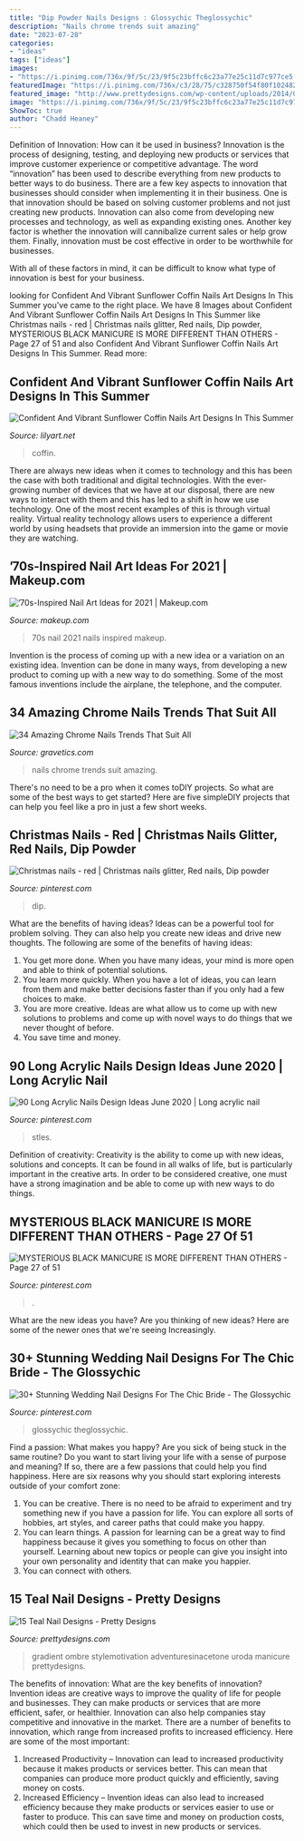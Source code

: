 ```yaml
---
title: "Dip Powder Nails Designs : Glossychic Theglossychic"
description: "Nails chrome trends suit amazing"
date: "2023-07-28"
categories:
- "ideas"
tags: ["ideas"]
images:
- "https://i.pinimg.com/736x/9f/5c/23/9f5c23bffc6c23a77e25c11d7c977ce5.jpg"
featuredImage: "https://i.pinimg.com/736x/c3/28/75/c328750f54f80f1024821112f4a0461a.jpg"
featured_image: "http://www.prettydesigns.com/wp-content/uploads/2014/06/Gradient-Nails.jpg"
image: "https://i.pinimg.com/736x/9f/5c/23/9f5c23bffc6c23a77e25c11d7c977ce5.jpg"
ShowToc: true
author: "Chadd Heaney"
---
```



Definition of Innovation: How can it be used in business?
Innovation is the process of designing, testing, and deploying new products or services that improve customer experience or competitive advantage. The word “innovation” has been used to describe everything from new products to better ways to do business.
There are a few key aspects to innovation that businesses should consider when implementing it in their business. One is that innovation should be based on solving customer problems and not just creating new products. Innovation can also come from developing new processes and technology, as well as expanding existing ones. Another key factor is whether the innovation will cannibalize current sales or help grow them. Finally, innovation must be cost effective in order to be worthwhile for businesses.

With all of these factors in mind, it can be difficult to know what type of innovation is best for your business.

	

		
looking for Confident And Vibrant Sunflower Coffin Nails Art Designs In This Summer you've came to the right place. We have 8 Images about Confident And Vibrant Sunflower Coffin Nails Art Designs In This Summer like Christmas nails - red | Christmas nails glitter, Red nails, Dip powder, MYSTERIOUS BLACK MANICURE IS MORE DIFFERENT THAN OTHERS - Page 27 of 51 and also Confident And Vibrant Sunflower Coffin Nails Art Designs In This Summer. Read more:
		
    
## Confident And Vibrant Sunflower Coffin Nails Art Designs In This Summer

<img loading=lazy src="https://lilyart.net/wp-content/uploads/2020/05/4-6.jpg" onerror="this.onerror=null;this.src='https://tse1.mm.bing.net/th?id=OIP.48ZteerSzZALPSR17LUy1AHaJ_&amp;pid=15.1';" alt="Confident And Vibrant Sunflower Coffin Nails Art Designs In This Summer">

_Source: lilyart.net_

>coffin. 

	

There are always new ideas when it comes to technology and this has been the case with both traditional and digital technologies. With the ever-growing number of devices that we have at our disposal, there are new ways to interact with them and this has led to a shift in how we use technology. One of the most recent examples of this is through virtual reality. Virtual reality technology allows users to experience a different world by using headsets that provide an immersion into the game or movie they are watching.

    
## ’70s-Inspired Nail Art Ideas For 2021 | Makeup.com

<img loading=lazy src="https://www.makeup.com/-/media/project/loreal/brand-sites/mdc/americas/us/articles/2021/february/23-70s-nail-art/70s-inspired-nail-art-hero-mudc-022321.jpg" onerror="this.onerror=null;this.src='https://tse1.mm.bing.net/th?id=OIP.5NTGsyYyZEeD2o8K0XLgowHaFj&amp;pid=15.1';" alt="’70s-Inspired Nail Art Ideas for 2021 | Makeup.com">

_Source: makeup.com_

>70s nail 2021 nails inspired makeup. 

	

Invention is the process of coming up with a new idea or a variation on an existing idea. Invention can be done in many ways, from developing a new product to coming up with a new way to do something. Some of the most famous inventions include the airplane, the telephone, and the computer.

    
## 34 Amazing Chrome Nails Trends That Suit All

<img loading=lazy src="https://www.gravetics.com/wp-content/uploads/2017/08/Glamour-Chrome-Nails-Trends-2017.jpg" onerror="this.onerror=null;this.src='https://tse3.mm.bing.net/th?id=OIP.TP5YycIif2AeJrBjaZIHqAHaHZ&amp;pid=15.1';" alt="34 Amazing Chrome Nails Trends That Suit All">

_Source: gravetics.com_

>nails chrome trends suit amazing. 

	

There's no need to be a pro when it comes toDIY projects. So what are some of the best ways to get started? Here are five simpleDIY projects that can help you feel like a pro in just a few short weeks.

    
## Christmas Nails - Red | Christmas Nails Glitter, Red Nails, Dip Powder

<img loading=lazy src="https://i.pinimg.com/736x/96/64/ed/9664ed2651bfd2f6efa712528980a896.jpg" onerror="this.onerror=null;this.src='https://tse4.mm.bing.net/th?id=OIP.U0ayLiuCSom1AdXW0SP2lAHaLG&amp;pid=15.1';" alt="Christmas nails - red | Christmas nails glitter, Red nails, Dip powder">

_Source: pinterest.com_

>dip. 

	

What are the benefits of having ideas?
Ideas can be a powerful tool for problem solving. They can also help you create new ideas and drive new thoughts. The following are some of the benefits of having ideas: 
1. You get more done. When you have many ideas, your mind is more open and able to think of potential solutions. 
2. You learn more quickly. When you have a lot of ideas, you can learn from them and make better decisions faster than if you only had a few choices to make. 
3. You are more creative. Ideas are what allow us to come up with new solutions to problems and come up with novel ways to do things that we never thought of before. 
4. You save time and money.

    
## 90 Long Acrylic Nails Design Ideas June 2020 | Long Acrylic Nail

<img loading=lazy src="https://i.pinimg.com/736x/9f/5c/23/9f5c23bffc6c23a77e25c11d7c977ce5.jpg" onerror="this.onerror=null;this.src='https://tse4.mm.bing.net/th?id=OIP.Wiwz-5NM813u_eRm8XadWAHaJP&amp;pid=15.1';" alt="90 Long Acrylic Nails Design Ideas June 2020 | Long acrylic nail">

_Source: pinterest.com_

>stles. 

	

Definition of creativity:
Creativity is the ability to come up with new ideas, solutions and concepts. It can be found in all walks of life, but is particularly important in the creative arts. In order to be considered creative, one must have a strong imagination and be able to come up with new ways to do things.

    
## MYSTERIOUS BLACK MANICURE IS MORE DIFFERENT THAN OTHERS - Page 27 Of 51

<img loading=lazy src="https://i.pinimg.com/736x/69/a5/11/69a5116433ea10564bfdaef682e8d2e3.jpg" onerror="this.onerror=null;this.src='https://tse4.mm.bing.net/th?id=OIP.FXzIeEyCtj1YPm2weg9owAHaKd&amp;pid=15.1';" alt="MYSTERIOUS BLACK MANICURE IS MORE DIFFERENT THAN OTHERS - Page 27 of 51">

_Source: pinterest.com_

>. 

	

What are the new ideas you have?
Are you thinking of new ideas? Here are some of the newer ones that we're seeing Increasingly.

    
## 30+ Stunning Wedding Nail Designs For The Chic Bride - The Glossychic

<img loading=lazy src="https://i.pinimg.com/736x/c3/28/75/c328750f54f80f1024821112f4a0461a.jpg" onerror="this.onerror=null;this.src='https://tse2.mm.bing.net/th?id=OIP.sdG6URDcorvPL_R12VifjgHaHW&amp;pid=15.1';" alt="30+ Stunning Wedding Nail Designs For The Chic Bride - The Glossychic">

_Source: pinterest.com_

>glossychic theglossychic. 

	

Find a passion: What makes you happy?
Are you sick of being stuck in the same routine? Do you want to start living your life with a sense of purpose and meaning? If so, there are a few passions that could help you find happiness. Here are six reasons why you should start exploring interests outside of your comfort zone: 
1. You can be creative. There is no need to be afraid to experiment and try something new if you have a passion for life. You can explore all sorts of hobbies, art styles, and career paths that could make you happy. 
2. You can learn things. A passion for learning can be a great way to find happiness because it gives you something to focus on other than yourself. Learning about new topics or people can give you insight into your own personality and identity that can make you happier. 
3. You can connect with others.

    
## 15 Teal Nail Designs - Pretty Designs

<img loading=lazy src="http://www.prettydesigns.com/wp-content/uploads/2014/06/Gradient-Nails.jpg" onerror="this.onerror=null;this.src='https://tse2.mm.bing.net/th?id=OIP.jnXjrqZue1pYtxdAm-zSWAHaJ2&amp;pid=15.1';" alt="15 Teal Nail Designs - Pretty Designs">

_Source: prettydesigns.com_

>gradient ombre stylemotivation adventuresinacetone uroda manicure prettydesigns. 

	

The benefits of innovation: What are the key benefits of innovation?
Invention ideas are creative ways to improve the quality of life for people and businesses. They can make products or services that are more efficient, safer, or healthier. Innovation can also help companies stay competitive and innovative in the market. There are a number of benefits to innovation, which range from increased profits to increased efficiency. Here are some of the most important: 
1. Increased Productivity – Innovation can lead to increased productivity because it makes products or services better. This can mean that companies can produce more product quickly and efficiently, saving money on costs. 
2. Increased Efficiency – Invention ideas can also lead to increased efficiency because they make products or services easier to use or faster to produce. This can save time and money on production costs, which could then be used to invest in new products or services.

